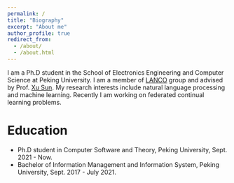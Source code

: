 ```yaml
---
permalink: /
title: "Biography"
excerpt: "About me"
author_profile: true
redirect_from: 
  - /about/
  - /about.html
---
```


I am a Ph.D student in the School of Electronics Engineering and Computer Science at Peking University. I am a member of [LANCO](https://lancopku.github.io) group and advised by Prof. [Xu Sun](https://xusun.org). My research interests include natural language processing and machine learning. Recently I am working on federated continual learning problems.

Education
======
* Ph.D student in Computer Software and Theory, Peking University, Sept. 2021 - Now. 
* Bachelor of Information Management and Information System, Peking University, Sept. 2017 - July 2021.